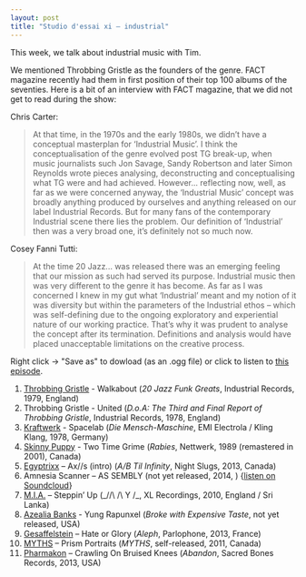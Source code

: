 ```yaml
---
layout: post
title: "Studio d'essai xi – industrial"
---
```


This week, we talk about industrial music with Tim.

We mentioned Throbbing Gristle as the founders of the genre. FACT magazine recently had them in first position of their top 100 albums of the seventies. Here is a bit of an interview with FACT magazine, that we did not get to read during the show:

Chris Carter:

> At that time, in the 1970s and the early 1980s, we didn’t have a conceptual masterplan for ‘Industrial Music’. I think the conceptualisation of the genre evolved post TG break-up, when music journalists such Jon Savage, Sandy Robertson and later Simon Reynolds wrote pieces analysing, deconstructing and conceptualising what TG were and had achieved. However... reflecting now, well, as far as we were concerned anyway, the ‘Industrial Music’ concept was broadly anything produced by ourselves and anything released on our label Industrial Records. But for many fans of the contemporary Industrial scene there lies the problem. Our definition of ‘Industrial’ then was a very broad one, it’s definitely not so much now.

Cosey Fanni Tutti:

> At the time 20 Jazz... was released there was an emerging feeling that our mission as such had served its purpose. Industrial music then was very different to the genre it has become. As far as I was concerned I knew in my gut what ‘Industrial’ meant and my notion of it was diversity but within the parameters of the Industrial ethos – which was self-defining due to the ongoing exploratory and experiential nature of our working practice. That’s why it was prudent to analyse the concept after its termination. Definitions and analysis would have placed unacceptable limitations on the creative process.

Right click → "Save as" to dowload (as an .ogg file) or click to listen to <a
href="https://raw.githubusercontent.com/studio-dessai/podcasts/master/2014-08-14%20-%20studio%20d%27essai%20xi.ogg">this episode</a>.

1. [Throbbing Gristle](http://musicbrainz.org/artist/e135d690-9c53-4333-8f11-98aec8c9f434) - Walkabout (_20 Jazz Funk Greats_, Industrial Records, 1979, England)
2. Throbbing Gristle - United (_D.o.A: The Third and Final Report of Throbbing Gristle_, Industrial Records, 1978, England)
3. [Kraftwerk](http://musicbrainz.org/artist/5700dcd4-c139-4f31-aa3e-6382b9af9032) - Spacelab (_Die Mensch-Maschine_, EMI Electrola / Kling Klang, 1978, Germany)
4. [Skinny Puppy](http://musicbrainz.org/artist/5a24bc1a-c093-4a82-84ed-8d7f2da0570d) - Two Time Grime (_Rabies_, Nettwerk, 1989 (remastered in 2001), Canada)
5. [Egyptrixx](http://musicbrainz.org/artist/d9f0e57f-947d-44b3-a47a-f87cf90710f6) – Ax//s (intro) (_A/B Til Infinity_, Night Slugs, 2013, Canada)
6. Amnesia Scanner – AS SEMBLY (not yet released, 2014, ) {[listen on Soundcloud](https://soundcloud.com/amnesia-scanner/assembly)}
7. [M.I.A.](http://musicbrainz.org/artist/7cf0ea9d-86b9-4dad-ba9e-2355a64899ea) – Steppin’ Up (_/\/\ /\ Y /\_, XL Recordings, 2010, England / Sri Lanka)
8. [Azealia Banks](http://musicbrainz.org/artist/0c3505e7-d884-43cf-9028-d318607190a4) - Yung Rapunxel (_Broke with Expensive Taste_, not yet released, USA)
9. [Gesaffelstein](http://musicbrainz.org/artist/cc3e537d-ff34-423f-8cd6-635a80f4dba7) – Hate or Glory (_Aleph_, Parlophone, 2013, France)
10. [MYTHS](http://musicbrainz.org/artist/63398e7f-3360-4d44-978d-8c39a49c0ef4) – Prism Portraits (_MYTHS_, self-released, 2011, Canada)
11. [Pharmakon](http://musicbrainz.org/artist/9f41b731-60a8-4811-a4a3-bdd61ef668af) – Crawling On Bruised Knees (_Abandon_, Sacred Bones Records, 2013, USA)
